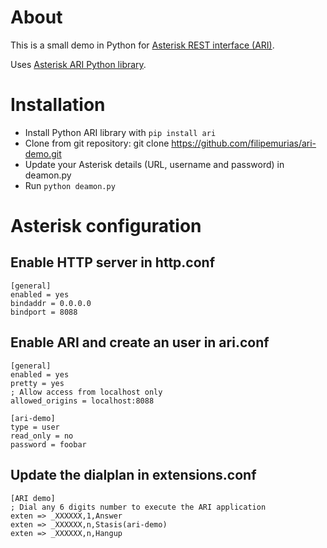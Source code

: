 # About
This is a small demo in Python for [Asterisk REST interface (ARI)](https://wiki.asterisk.org/wiki/pages/viewpage.action?pageId=29395573).

Uses [Asterisk ARI Python library](https://github.com/asterisk/ari-py).

# Installation
* Install Python ARI library with `pip install ari`
* Clone from git repository: git clone https://github.com/filipemurias/ari-demo.git
* Update your Asterisk details (URL, username and password) in deamon.py
* Run `python deamon.py`

# Asterisk configuration
## Enable HTTP server in http.conf
```
[general]
enabled = yes
bindaddr = 0.0.0.0
bindport = 8088
```
## Enable ARI and create an user in ari.conf
```
[general]
enabled = yes
pretty = yes
; Allow access from localhost only
allowed_origins = localhost:8088
 
[ari-demo]
type = user
read_only = no
password = foobar
```
## Update the dialplan in extensions.conf
```
[ARI demo]
; Dial any 6 digits number to execute the ARI application
exten => _XXXXXX,1,Answer
exten => _XXXXXX,n,Stasis(ari-demo)
exten => _XXXXXX,n,Hangup
```
